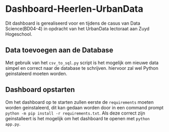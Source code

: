 # Dashboard-Heerlen-UrbanData
Dit dashboard is gerealiseerd voor en tijdens de casus van Data Science(BD04-4) in opdracht van het UrbanData lectoraat aan Zuyd Hogeschool. 


## Data toevoegen aan de Database
Met gebruik van het `csv_to_sql.py` script is het mogelijk om nieuwe data simpel en correct naar de database te schrijven.
hiervoor zal wel Python geinstaleerd moeten worden.

## Dashboard opstarten
Om het dashboard op te starten zullen eerste de `requirements` moeten worden geinstaleerd, dit kan gedaan worden door in een command prompt `python -m pip install -r requirements.txt`.
Als deze correct zijn geinstalleert is het mogelijk om het dashboard te openen met `python app.py`.
